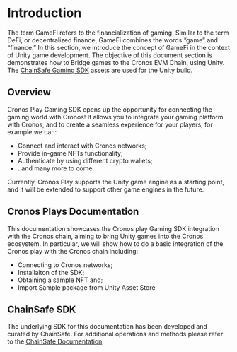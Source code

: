 # Introduction

The term GameFi refers to the financialization of gaming. Similar to the term DeFi, or decentralized finance, GameFi combines the words “game” and “finance.” In this section, we introduce the concept of GameFi in the context of Unity game development. The objective of this document section is demonstrates how to Bridge games to the Cronos EVM Chain, using Unity. The [ChainSafe Gaming SDK](https://github.com/ChainSafe/web3.unity/releases) assets are used for the Unity build.

## Overview

Cronos Play Gaming SDK opens up the opportunity for connecting the gaming world with Cronos! It allows you to integrate your gaming platform with Cronos, and to create a seamless experience for your players, for example we can:

- Connect and interact with Cronos networks;
- Provide in-game NFTs functionality;
- Authenticate by using different crypto wallets;
- ..and many more to come.

Currently, Cronos Play supports the Unity game engine as a starting point, and it will be extended to support other game engines in the future.

## Cronos Plays Documentation

This documentation showcases the Cronos play Gaming SDK integration with the Cronos chain, aiming to bring Unity games into the Cronos ecosystem. In particular, we will show how to do a basic integration of the Cronos play with the Cronos chain including:

- Connecting to Cronos networks;
- Installaiton of the SDK;
- Obtaining a sample NFT and;
- Import Sample package from Unity Asset Store

## ChainSafe SDK
The underlying SDK for this documentation has been developed and curated by ChainSafe. For additional operations and methods please refer to the [ChainSafe Documentation](https://chainsafe.github.io/game-docs/).